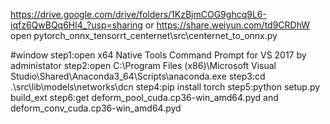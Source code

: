https://drive.google.com/drive/folders/1KzBjmCOG9ghcq9L6-iqfz6QwBQq6Hl4_?usp=sharing or https://share.weiyun.com/td9CRDhW
open pytorch_onnx_tensorrt_centernet\src\centernet_to_onnx.py

#window
step1:open  x64 Native Tools Command Prompt for VS 2017 by administator
step2:open C:\Program Files (x86)\Microsoft Visual Studio\Shared\Anaconda3_64\Scripts\anaconda.exe
step3:cd .\src\lib\models\networks\dcn
step4:pip install torch
step5:python setup.py build_ext
step6:get deform_pool_cuda.cp36-win_amd64.pyd and deform_conv_cuda.cp36-win_amd64.pyd